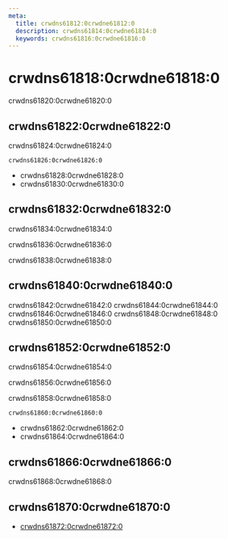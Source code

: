 ```yaml
---
meta:
  title: crwdns61812:0crwdne61812:0
  description: crwdns61814:0crwdne61814:0
  keywords: crwdns61816:0crwdne61816:0
---
```


# crwdns61818:0crwdne61818:0
crwdns61820:0crwdne61820:0

<entry-ad />

## crwdns61822:0crwdne61822:0
crwdns61824:0crwdne61824:0

`crwdns61826:0crwdne61826:0`
- crwdns61828:0crwdne61828:0
- crwdns61830:0crwdne61830:0


## crwdns61832:0crwdne61832:0
crwdns61834:0crwdne61834:0

  crwdns61836:0crwdne61836:0

  crwdns61838:0crwdne61838:0

## crwdns61840:0crwdne61840:0
crwdns61842:0crwdne61842:0
<alert type="success">crwdns61844:0crwdne61844:0</alert>
<alert type="info">crwdns61846:0crwdne61846:0</alert>
<alert type="warning">crwdns61848:0crwdne61848:0</alert>
<alert type="error">crwdns61850:0crwdne61850:0</alert>

## crwdns61852:0crwdne61852:0
crwdns61854:0crwdne61854:0

  crwdns61856:0crwdne61856:0

  crwdns61858:0crwdne61858:0

  `crwdns61860:0crwdne61860:0`
  - crwdns61862:0crwdne61862:0
  - crwdns61864:0crwdne61864:0

## crwdns61866:0crwdne61866:0
crwdns61868:0crwdne61868:0

## crwdns61870:0crwdne61870:0
  - [crwdns61872:0crwdne61872:0]()

<doc-footer />
